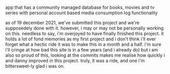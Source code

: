 app that has a community managed database for books, movies and tv series with personal account based media consumption log functionality

as of 19 december 2021, we've submitted this project and we're supposedely done with it. however, i may or may not be personally working on this. needless to say, i'm overjoyed to have finally finished this project. it holds a lot of fond memories as my first project and i don't think i'll ever forget what a hectic ride it was to make this in a month and a half. i'm sure i'll cringe at how bad this site is in a few years (and i already do) but i am also so proud of this, looking at the commits makes me realise how quickly i and danny improved in this project. truly, it was a ride, and one i'm bittersweet-ly glad i was on.

